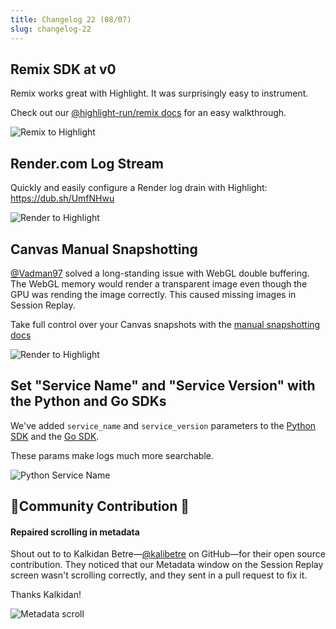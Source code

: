 ```yaml
---
title: Changelog 22 (08/07)
slug: changelog-22
---
```


## Remix SDK at v0

Remix works great with Highlight. It was surprisingly easy to instrument.

Check out our [@highlight-run/remix docs](https://www.highlight.io/docs/getting-started/fullstack-frameworks/remix) for an easy walkthrough.

![Remix to Highlight](/images/changelog/22/remix-to-highlight.jpg)

## Render.com Log Stream

Quickly and easily configure a Render log drain with Highlight: https://dub.sh/UmfNHwu

![Render to Highlight](/images/changelog/22/render-to-highlight.jpg)


## Canvas Manual Snapshotting

[@Vadman97](https://github.com/Vadman97) solved a long-standing issue with WebGL double buffering. The WebGL memory would render a transparent image even though the GPU was rending the image correctly. This caused missing images in Session Replay.

Take full control over your Canvas snapshots with the [manual snapshotting docs](https://www.highlight.io/docs/getting-started/client-sdk/replay-configuration/canvas#manual-snapshotting)

![Render to Highlight](/images/changelog/22/canvas-snapshot.jpg)


## Set "Service Name" and "Service Version" with the Python and Go SDKs

We've added `service_name` and `service_version` parameters to the [Python SDK](https://www.highlight.io/docs/sdk/python#servicename) and the [Go SDK](https://www.highlight.io/docs/sdk/go#highlightStart).

These params make logs much more searchable.

![Python Service Name](/images/changelog/22/service-name.png)

## 🚨Community Contribution 🚨 

#### Repaired scrolling in metadata

Shout out to to Kalkidan Betre—[@kalibetre](https://github.com/kalibetre) on GitHub—for their open source contribution. They noticed that our Metadata window on the Session Replay screen wasn't scrolling correctly, and they sent in a pull request to fix it.

Thanks Kalkidan!

![Metadata scroll](/images/changelog/22/metadata-scroll.gif)

